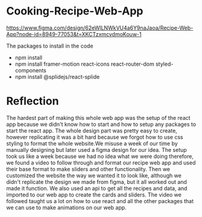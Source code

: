 # Cooking-Recipe-Web-App
https://www.figma.com/design/62eWlLNWkVU4a6Y9naJaoa/Recipe-Web-App?node-id=8949-77053&t=XKCTzxmcvdmoKouw-1

The packages to install in the code
- npm install
- npm install framer-motion react-icons react-router-dom styled-components
- npm install @splidejs/react-splide

# Reflection
The hardest part of making this whole web app was the setup of the react app because we didn't know how to start and how to setup any packages to start the react app. The whole design part was pretty easy to create, however replicating it was a bit hard because we forgot how to use css styling to format the whole website.We misuse a week of our time by manually designing but later used a figma design for our idea.  The setup took us like a week because we had no idea what we were doing therefore, we found a video to follow through and format our recipe web app and used their base format to make sliders and other functionality. Then we customized the website the way we wanted it to look like, although we didn't replicate the design we made from figma, but it all worked out and made it function. We also used an api to get all the recipes and data, and imported to our web app to create the cards and sliders. The video we followed taught us a lot on how to use react and all the other packages that we can use to make animations on our web app.
